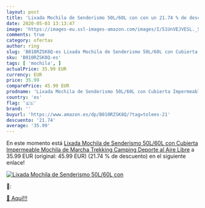 ```yaml
---
layout: post
title: 'Lixada Mochila de Senderismo 50L/60L con con un 21.74 % de descuento'
date: 2020-05-03 13:13:47
image: 'https://images-eu.ssl-images-amazon.com/images/I/51UnVEJVESL._SL400_.jpg'
comments: true
category: ofertas
author: ring
slug: 'B010RZSK8Q-es Lixada Mochila de Senderismo 50L/60L con Cubierta...'
sku: 'B010RZSK8Q-es'
tags: [ 'mochila', ]
actualPrice: 35.99 EUR
currency: EUR
price: 35.99
comparePrice: 45.99 EUR
prodname: 'Lixada Mochila de Senderismo 50L/60L con Cubierta Impermeable Mochila de Marcha Trekking Camping Deporte al Aire Libre'
country: 'es'
flag: '🇪🇸'
brand: ''
buyurl: 'https://www.amazon.es/dp/B010RZSK8Q/?tag=tolees-21'
descuento: '21.74'
average: '35.99'
---
```


En este momento está [Lixada Mochila de Senderismo 50L/60L con Cubierta Impermeable Mochila de Marcha Trekking Camping Deporte al Aire Libre](https://www.amazon.es/dp/B010RZSK8Q/?tag=tolees-21) a 35.99 EUR (original: 45.99 EUR) (21.74 %  de descuento) en el siguiente enlace!

[![Lixada Mochila de Senderismo 50L/60L con](https://images-eu.ssl-images-amazon.com/images/I/51UnVEJVESL._SL400_.jpg)](https://www.amazon.es/dp/B010RZSK8Q/?tag=tolees-21)

🔎:


[🛒 Aquí!!!](https://www.amazon.es/dp/B010RZSK8Q/?tag=tolees-21)
